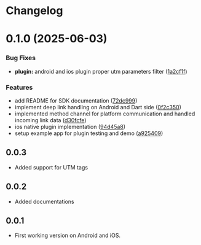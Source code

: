 # Changelog

# 0.1.0 (2025-06-03)


### Bug Fixes

* **plugin:** android and ios plugin proper utm parameters filter ([1a2cf1f](https://github.com/truenary/sojolink_pkg/commit/1a2cf1fabd9772e4896d28811aec332653aeef00))


### Features

* add README for SDK documentation ([72dc999](https://github.com/truenary/sojolink_pkg/commit/72dc99966a45ec17d2007e4e7c6bddf8fbda8b71))
* implement deep link handling on Android and Dart side ([0f2c350](https://github.com/truenary/sojolink_pkg/commit/0f2c350d0f4187a9d6e802c028cbb24cd92c5b99))
* implemented method channel for platform communication and handled incoming link data ([d30fcfe](https://github.com/truenary/sojolink_pkg/commit/d30fcfe4432ec01949ae8f10eb02ed449e2e2a24))
* ios native plugin implementation ([94d45a8](https://github.com/truenary/sojolink_pkg/commit/94d45a839eb4f43ee9f5ca02c8ae41a44f1a771d))
* setup example app for plugin testing and demo ([a925409](https://github.com/truenary/sojolink_pkg/commit/a925409bb52947ca1700527f89d933663f298d78))

## 0.0.3

- Added support for UTM tags

## 0.0.2

- Added documentations

## 0.0.1

- First working version on Android and iOS.
